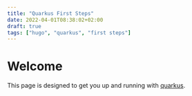 ```yaml
---
title: "Quarkus First Steps"
date: 2022-04-01T08:38:02+02:00
draft: true
tags: ["hugo", "quarkus", "first steps"]
---
```

# Welcome
This page is designed to get you up and running with [quarkus](https://www.quarkus.io/).
